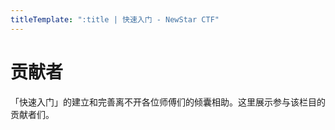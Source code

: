 ```yaml
---
titleTemplate: ":title | 快速入门 - NewStar CTF"
---
```


<script setup>
import Container from '@/components/docs/Container.vue'
import credits_json from "./credits.json";
import { ElCollapse, ElCollapseItem, ElTable, ElTableColumn } from "element-plus";

const credits = credits_json.map((item) => {
  return {
    section: item.section,
    contributors: item.contributors.join(", "),
  };
});
</script>

<style lang="scss">
.credits-list table {
    margin: initial;
    tr {
        border-top: initial;
    }
    th,
    td {
        border: initial;
    }
}

.credits-list th {
    --el-table-header-bg-color: var(--vp-c-bg-elv);
}

.credits-list tr {
    --el-table-tr-bg-color: var(--vp-c-bg);
    --el-fill-color-lighter: var(--vp-c-bg-soft);
}

.credits-list td {
    --el-table-border-color: var(--vp-c-divider);
}
</style>

# 贡献者

<Container type="info">

「快速入门」的建立和完善离不开各位师傅们的倾囊相助。这里展示参与该栏目的贡献者们。
</Container>

<div class="credits-list">

<ElTable :data="credits" stripe style="width: 100%">
    <ElTableColumn prop="section" label="版块" width="210" />
    <ElTableColumn prop="contributors" label="贡献者" />
</ElTable>

</div>
